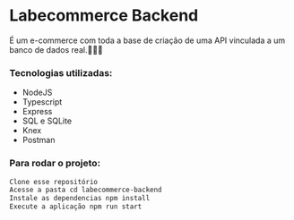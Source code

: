 # Labecommerce Backend

É um e-commerce com toda a base de criação de uma API vinculada a um banco de dados real.🧡🧑‍💻

### Tecnologias utilizadas:
- NodeJS
- Typescript
- Express
- SQL e SQLite
- Knex
- Postman

### Para rodar o projeto:
``` bash
Clone esse repositório
Acesse a pasta cd labecommerce-backend
Instale as dependencias npm install
Execute a aplicação npm run start 
```